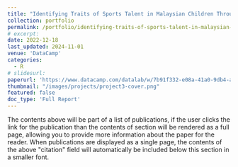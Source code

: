 ```yaml
---
title: "Identifying Traits of Sports Talent in Malaysian Children Through Motor Performance"
collection: portfolio
permalink: /portfolio/identifying-traits-of-sports-talent-in-malaysian-children-through-motor-performance
# excerpt:
date: 2022-12-18
last_updated: 2024-11-01
venue: 'DataCamp'
categories:
  - R
# slidesurl:
paperurl: 'https://www.datacamp.com/datalab/w/7b91f332-e08a-41a0-9db4-a1c5c1ac5e28'
thumbnail: "/images/projects/project3-cover.png"
featured: false
doc_type: 'Full Report'
---
```


The contents above will be part of a list of publications, if the user clicks the link for the publication than the contents of section will be rendered as a full page, allowing you to provide more information about the paper for the reader. When publications are displayed as a single page, the contents of the above "citation" field will automatically be included below this section in a smaller font.

